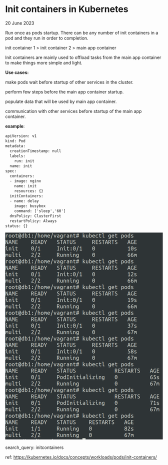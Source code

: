 # Init containers in Kubernetes
20 June 2023

Run once as pods startup. There can be any number of init containers in a pod and they run in order to completion.

init container 1 > init container 2 > main app container 

Init containers are mainly used to offload tasks from the main app container to make things more simple and light.


**Use cases:**

make pods wait before startup of other services in the cluster.

perform few steps before the main app container startup.

populate data that will be used by main app container.

communication with other services before startup of the main app container.



**example**:

```
apiVersion: v1
kind: Pod
metadata:
  creationTimestamp: null
  labels:
    run: init
  name: init
spec:
  containers:
  - image: nginx
    name: init
    resources: {}
  initContainers:
  - name: delay
    image: busybox
    command: ['sleep','60']
  dnsPolicy: ClusterFirst
  restartPolicy: Always
status: {}
```

![What is this](../images/k8s-1.16/1-init-examples.png)



search_query: initcontainers

ref: https://kubernetes.io/docs/concepts/workloads/pods/init-containers/
